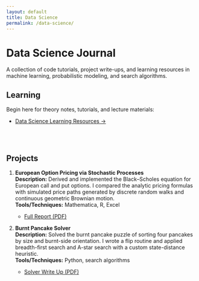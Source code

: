 ```yaml
---
layout: default
title: Data Science
permalink: /data-science/
---
```


# Data Science Journal

A collection of code tutorials, project write-ups, and learning resources in machine learning, probabilistic modeling, and search algorithms.

## Learning

Begin here for theory notes, tutorials, and lecture materials:  
* [Data Science Learning Resources →](/data-science/learning/)

<br><br>

## Projects

1. **European Option Pricing via Stochastic Processes**  
   **Description:** Derived and implemented the Black–Scholes equation for European call and put options. I compared the analytic pricing formulas with simulated price paths generated by discrete random walks and continuous geometric Brownian motion.  
   **Tools/Techniques:** Mathematica, R, Excel  
   * [Full Report (PDF)](/assets/docs/stock_report.pdf)

2. **Burnt Pancake Solver**  
   **Description:** Solved the burnt pancake puzzle of sorting four pancakes by size and burnt-side orientation. I wrote a flip routine and applied breadth-first search and A-star search with a custom state-distance heuristic.  
   **Tools/Techniques:** Python, search algorithms  
   * [Solver Write Up (PDF)](/assets/docs/Burnt%20Pancake%20Solver.pdf)
